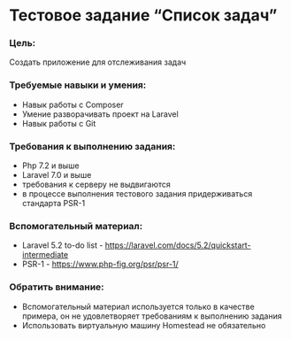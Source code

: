 # Тестовое задание “Список задач”

### Цель:
Создать приложение для отслеживания задач 

### Требуемые навыки и умения:
- Навык работы с Composer
- Умение разворачивать проект на Laravel
- Навык работы с Git

### Требования к выполнению задания:
- Php 7.2 и выше
- Laravel 7.0 и выше
- требования к серверу не выдвигаются
- в процессе выполнения тестового задания придерживаться стандарта PSR-1

### Вспомогательный материал:
- Laravel 5.2 to-do list - https://laravel.com/docs/5.2/quickstart-intermediate
- PSR-1 - https://www.php-fig.org/psr/psr-1/

### Обратить внимание:
- Вспомогательный материал используется только в качестве примера, он не удовлетворяет требованиям к выполнению задания
- Использовать виртуальную машину Homestead не обязательно

